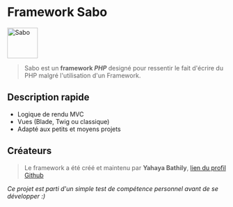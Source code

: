 # Framework Sabo

<img 
    src="sabo-icon.ico" 
    alt="Sabo"
    width="70"
/>

> Sabo est un **framework *PHP*** designé pour ressentir le fait d'écrire du PHP malgré l'utilisation d'un Framework.

## Description rapide

- Logique de rendu MVC 
- Vues (Blade, Twig ou classique)
- Adapté aux petits et moyens projets

## Créateurs

> Le framework a été créé et maintenu par **Yahaya Bathily**, [lien du profil Github](https://github.com/yahvya)

*Ce projet est parti d'un simple test de compétence personnel avant de se développer :)*

